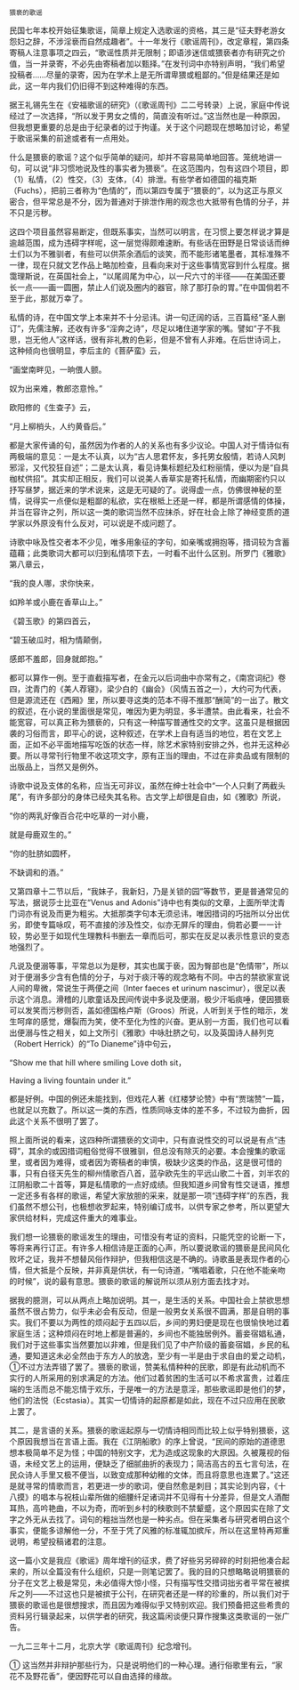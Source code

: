     猥亵的歌谣 

   民国七年本校开始征集歌谣，简章上规定入选歌谣的资格，其三是“征夫野老游女怨妇之辞，不涉淫亵而自然成趣者”。十一年发行《歌谣周刊》，改定章程，第四条寄稿人注意事项之四云，“歌谣性质并无限制；即语涉迷信或猥亵者亦有研究之价值，当一并录寄，不必先由寄稿者加以甄择。”在发刊词中亦特别声明，“我们希望投稿者……尽量的录寄，因为在学术上是无所谓卑猥或粗鄙的。”但是结果还是如此，这一年内我们仍旧得不到这种难得的东西。

   据王礼锡先生在《安福歌谣的研究》（《歌谣周刊》二二号转录）上说，家庭中传说经过了一次选择，“所以发于男女之情的，简直没有听过。”这当然也是一种原因，但我想更重要的总是由于纪录者的过于拘谨。关于这个问题现在想略加讨论，希望于歌谣采集的前途或者有一点用处。

   什么是猥亵的歌谣？这个似乎简单的疑问，却并不容易简单地回答。笼统地讲一句，可以说“非习惯地说及性的事实者为猥亵”。在这范围内，包有这四个项目，即（1）私情，（2）性交，（3）支体，（4）排泄。有些学者如德国的福克斯（Fuchs），把前三者称为“色情的”，而以第四专属于“猥亵的”，以为这正与原义密合，但平常总是不分，因为普通对于排泄作用的观念也大抵带有色情的分子，并不只是污秽。

   这四个项目虽然容易断定，但既系事实，当然可以明言，在习惯上要怎样说才算是逾越范围，成为违碍字样呢，这一层觉得颇难速断。有些话在田野是日常谈话而绅士们以为不雅驯者，有些可以供茶余酒后的谈笑，而不能形诸笔墨者，其标准殊不一律，现在只就文艺作品上略加检查，且看向来对于这些事情宽容到什么程度。据霭理斯说，在英国社会上，“以尾闾尾为中心，以一尺六寸的半径——在美国还要长一点——画一圆圈，禁止人们说及圈内的器官，除了那打杂的胃。”在中国倘若不至于此，那就万幸了。

   私情的诗，在中国文学上本来并不十分忌讳。讲一句迂阔的话，三百篇经“圣人删订”，先儒注解，还收有许多“淫奔之诗”，尽足以堵住道学家的嘴。譬如“子不我思，岂无他人”这样话，很有非礼教的色彩，但是不曾有人非难。在后世诗词上，这种倾向也很明显，李后主的《菩萨蛮》云，

   “画堂南畔见，一晌偎人颤。

   奴为出来难，教郎恣意怜。”

   欧阳修的《生查子》云，

   “月上柳梢头，人约黄昏后。”

   都是大家传诵的句，虽然因为作者的人的关系也有多少议论。中国人对于情诗似有两极端的意见：一是太不认真，以为“古人思君怀友，多托男女殷情，若诗人风刺邪淫，又代狡狂自述”；二是太认真，看见诗集标题纪及红粉丽情，便以为是“自具枷杖供招”。其实却正相反，我们可以说美人香草实是寄托私情，而幽期密约只以抒写昼梦，据近来的学术说来，这是无可疑的了。说得虚一点，仿佛很神秘的至情，说得实一点便似是粗鄙的私欲，实在根柢上还是一样，都是所谓感情的体操，并当在容许之列，所以这一类的歌词当然不应抹杀，好在社会上除了神经变质的道学家以外原没有什么反对，可以说是不成问题了。

   诗歌中咏及性交者本不少见，唯多用象征的字句，如亲嘴或拥抱等，措词较为含蓄蕴藉；此类歌词大都可以归到私情项下去，一时看不出什么区别。所罗门《雅歌》第八章云，

   “我的良人哪，求你快来，

   如羚羊或小鹿在香草山上。”

   《碧玉歌》的第四首云，

   “碧玉破瓜时，相为情颠倒，

   感郎不羞郎，回身就郎抱。”

   都可以算作一例。至于直截描写者，在金元以后词曲中亦常有之，《南宫词纪》卷四，沈青门的《美人荐寝》，梁少白的《幽会》（风情五首之一），大约可为代表，但是源流还在《西厢》里，所以要寻这类的范本不得不推那“酬简”的一出了。散文的叙述，在小说的里面很是常见，唯因为更为明显，多半遭禁。由此看来，社会不能宽容，可以真正称为猥亵的，只有这一种描写普通性交的文字。这虽只是根据因袭的习俗而言，即平心的说，这种叙述，在学术上自有适当的地位，若在文艺上面，正如不必平面地描写吃饭的状态一样，除艺术家特别安排之外，也并无这种必要。所以寻常刊行物里不收这项文字，原有正当的理由，不过在非卖品或有限制的出版品上，当然又是例外。

   诗歌中说及支体的名称，应当无可非议，虽然在绅士社会中“一个人只剩了两截头尾”，有许多部分的身体已经失其名称。古文学上却很是自由，如《雅歌》所说，

   “你的两乳好像百合花中吃草的一对小鹿，

   就是母鹿双生的。”

   “你的肚脐如圆杯，

   不缺调和的酒。”

   又第四章十二节以后，“我妹子，我新妇，乃是关锁的园”等数节，更是普通常见的写法，据说莎士比亚在“Venus and Adonis”诗中也有类似的文章，上面所举沈青门词亦有说及而更为粗劣。大抵那类字句本无须忌讳，唯因措词的巧拙所以分出优劣，即使专篇咏叹，苟不直接的涉及性交，似亦无屏斥的理由，倘若必要一一计较，势必至于如现代生理教科书删去一章而后可，那实在反足以表示性意识的变态地强烈了。

   凡说及便溺等事，平常总以为是秽，其实也属于亵，因为臀部也是“色情带”，所以对于便溺多少含有色情的分子，与对于痰汗等的观念略有不同。中古的禁欲家宣说人间的卑微，常说生于两便之间（Inter faeces et urinum nascimur），很足以表示这个消息。滑稽的儿歌童话及民间传说中多说及便溺，极少汗垢痰唾，便因猥亵可以发笑而污秽则否，盖如德国格卢斯（Groos）所说，人听到关于性的暗示，发生呵痒的感觉，爆裂而为笑，使不至化为性的兴奋。更从别一方面，我们也可以看出便溺与性之相关，如上文所引《雅歌》中咏肚脐之句，以及英国诗人赫列克（Robert Herrick）的“To Dianeme”诗中句云，

   “Show me that hill where smiling Love doth sit，

   Having a living fountain under it.”

   都是好例。中国的例还未能找到，但戏花人著《红楼梦论赞》中有“贾瑞赞”一篇，也就足以充数了。所以这一类的东西，性质同咏支体的差不多，不过较为曲折，因此这个关系不很明了罢了。

   照上面所说的看来，这四种所谓猥亵的文词中，只有直说性交的可以说是有点“违碍”，其余的或因措词粗俗觉得不很雅驯，但总没有除灭的必要。本会搜集的歌谣里，或者因为难得，或者因为寄稿者的审慎，极缺少这类的作品，这是很可惜的事，只有白径天先生的柳州情歌百八首，蓝孕欧先生的平远山歌二十首，刘半农的江阴船歌二十首等，算是私情歌的一点好成绩。但我知道乡间曾有性交谜语，推想一定还多有各样的歌谣，希望大家放胆的采来，就是那一项“违碍字样”的东西，我们虽然不想公刊，也极想收罗起来，特别编订成书，以供专家之参考，所以更望大家供给材料，完成这件重大的难事业。

   我们想一论猥亵的歌谣发生的理由，可惜没有考证的资料，只能凭空的论断一下，等将来再行订正。有许多人相信诗是正面的心声，所以要说歌谣的猥亵是民间风化败坏之证，我并不想替风俗作辩护，但我相信这是不确的。诗歌虽是表现作者的心情，但大抵是个反映，并非真是供状，有一句诗道，“嘴唱着歌，只在他不能亲吻的时候”，说的最有意思。猥亵的歌谣的解说所以须从别方面去找才对。

   据我的臆测，可以从两点上略加说明。其一，是生活的关系。中国社会上禁欲思想虽然不很占势力，似乎未必会有反动，但是一般男女关系很不圆满，那是自明的事实。我们不要以为两性的烦闷起于五四以后，乡间的男妇便是现在也很愉快地过着家庭生活；这种烦闷在时地上都是普遍的，乡间也不能独居例外。蓄妾宿娼私通，我们对于这些事实当然要加以非难，但是我们见了中产阶级的蓄妾宿娼，乡民的私通，要知道这未必全然由于东方人的放逸，至少有一半是由于求自由的爱之动机，①不过方法弄错了罢了。猥亵的歌谣，赞美私情种种的民歌，即是有此动机而不实行的人所采用的别求满足的方法。他们过着贫困的生活可以不希求富贵，过着庄端的生活而总不能忘情于欢乐，于是唯一的方法是意淫，那些歌谣即是他们的梦，他们的法悦（Ecstasia）。其实一切情诗的起原都是如此，现在不过只应用在民歌上罢了。

   其二，是言语的关系。猥亵的歌谣起原与一切情诗相同而比较上似乎特别猥亵，这个原因我想当在言语上面。我在《江阴船歌》的序上曾说，“民间的原始的道德思想本极简单不足为怪；中国的特别文字，尤为造成这现象的大原因。久被蔑视的俗语，未经文艺上的运用，便缺乏了细腻曲折的表现力；简洁高古的五七言句法，在民众诗人手里又极不便当，以致变成那种幼稚的文体，而且将意思也连累了。”这还是就寻常的情歌而言，若更进一步的歌词，便自然愈是刺目；其实论到内容，《十八摸》的唱本与祝枝山辈所做的细腰纤足诸词并不见得有十分差异，但是文人酒酣耳热，高吟艳曲，不以为奇，而听到乡村的秧歌则不禁颦蹙，这个原因实在除了文字之外无从去找了。词句的粗拙当然也是一种劣点。但在采集者与研究者明白这个事实，便能多谅解他一分，不至于凭了风雅的标准辄加摈斥，所以在这里特再郑重说明，希望投稿诸君的注意。

   这一篇小文是我应《歌谣》周年增刊的征求，费了好些另另碎碎的时刻把他凑合起来的，所以全篇没有什么组织，只是一则笔记罢了。我的目的只想略略说明猥亵的分子在文艺上极是常见，未必值得大惊小怪，只有描写性交措词拙劣者平常在被摈斥之列——不过这也只是被摈于公刊，在研究者还是一样的珍重的，所以我们对于猥亵的歌谣也是很想搜求，而且因为难得似乎又特别欢迎。我们预备把这些希贵的资料另行辑录起来，以供学者的研究，我这篇闲谈便只算作搜集这类歌谣的一张广告。

   一九二三年十二月，北京大学《歌谣周刊》纪念增刊。

   ① 这当然并非辩护那些行为，只是说明他们的一种心理。通行俗歌里有云，“家花不及野花香”，便因野花可以自由选择的缘故。

